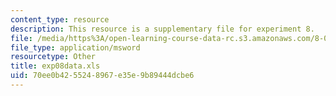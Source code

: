 ```yaml
---
content_type: resource
description: This resource is a supplementary file for experiment 8.
file: /media/https%3A/open-learning-course-data-rc.s3.amazonaws.com/8-02t-electricity-and-magnetism-spring-2005/70ee0b4255248967e35e9b89444dcbe6_exp08data.xls
file_type: application/msword
resourcetype: Other
title: exp08data.xls
uid: 70ee0b42-5524-8967-e35e-9b89444dcbe6
---
```

